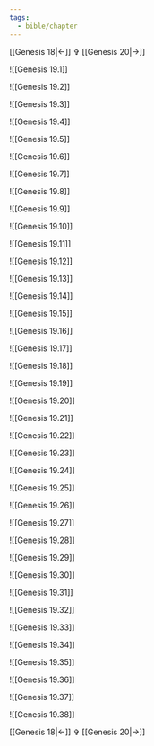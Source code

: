 ```yaml
---
tags:
  - bible/chapter
---
```


[[Genesis 18|<-]] ✞ [[Genesis 20|->]]

![[Genesis 19.1]]

![[Genesis 19.2]]

![[Genesis 19.3]]

![[Genesis 19.4]]

![[Genesis 19.5]]

![[Genesis 19.6]]

![[Genesis 19.7]]

![[Genesis 19.8]]

![[Genesis 19.9]]

![[Genesis 19.10]]

![[Genesis 19.11]]

![[Genesis 19.12]]

![[Genesis 19.13]]

![[Genesis 19.14]]

![[Genesis 19.15]]

![[Genesis 19.16]]

![[Genesis 19.17]]

![[Genesis 19.18]]

![[Genesis 19.19]]

![[Genesis 19.20]]

![[Genesis 19.21]]

![[Genesis 19.22]]

![[Genesis 19.23]]

![[Genesis 19.24]]

![[Genesis 19.25]]

![[Genesis 19.26]]

![[Genesis 19.27]]

![[Genesis 19.28]]

![[Genesis 19.29]]

![[Genesis 19.30]]

![[Genesis 19.31]]

![[Genesis 19.32]]

![[Genesis 19.33]]

![[Genesis 19.34]]

![[Genesis 19.35]]

![[Genesis 19.36]]

![[Genesis 19.37]]

![[Genesis 19.38]]

[[Genesis 18|<-]] ✞ [[Genesis 20|->]]

